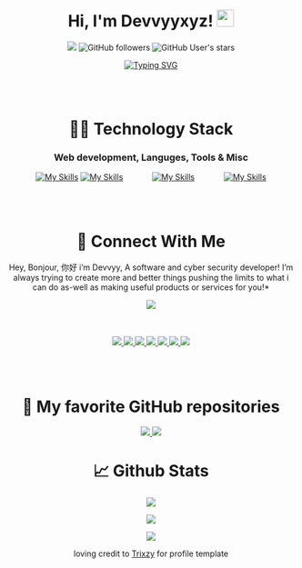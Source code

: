 <h1 align="center">
  Hi, I'm Devvyyxyz!
  <img src="https://media.giphy.com/media/hvRJCLFzcasrR4ia7z/giphy.gif" width="30px"/>
</h1>

<div align="center">
 
![](https://komarev.com/ghpvc/?username=Devvyyxyz)
![GitHub followers](https://img.shields.io/github/followers/devvyyxyz)
![GitHub User's stars](https://img.shields.io/github/stars/devvyyxyz)

<!--- https://readme-typing-svg.herokuapp.com --->
[![Typing SVG](https://readme-typing-svg.herokuapp.com?font=Inconsolata&pause=1000&color=76E63BFF&center=true&vCenter=true&width=435&lines=Discord+bot+developer;Cyber+security+student;Software+designer;Web+designer)](https://github.com/devvyyxyz)
 
</div>

<br></br>

<h1 align="center">
  👨‍💻 Technology Stack
</h1>


<!-- https://github.com/tandpfun/skill-icons -->

<h3 align="center">Web development, Languges, Tools & Misc</h3>
<div align="center">
  
  [![My Skills](https://skillicons.dev/icons?i=js,html,css,nodejs,cloudflare,gcp,mongodb,bootstrap,wordpress&perline=3&theme=dark)](https://github.com/devvyyxyz)&nbsp;[![My Skills](https://skillicons.dev/icons?i=bash,c,cs,cpp,java,php,lua,md&perline=3&theme=dark)](https://github.com/devvyyxyz)&nbsp;&nbsp;&nbsp;&nbsp;&nbsp;&nbsp;&nbsp;&nbsp;&nbsp;&nbsp;&nbsp;&nbsp;&nbsp;[![My Skills](https://skillicons.dev/icons?i=ae,pr,xd,au,ps,ai,aws,gcp,blender,py,codepen,git,figma,firebase,godot,heroku,replit,linux,mongodb,unity,unreal,vscode&perline=3&theme=dark)](https://github.com/devvyyxyz)&nbsp;&nbsp;&nbsp;&nbsp;&nbsp;&nbsp;&nbsp;&nbsp;&nbsp;&nbsp;&nbsp;&nbsp;&nbsp;[![My Skills](https://skillicons.dev/icons?i=bots&perline=3&theme=dark)](https://github.com/devvyyxyz)
  
</div>

<br></br>

<h1 align="center">
  🔗 Connect With Me
</h1> 

<div align="center">
  <p>Hey, Bonjour, 你好 i’m Devvyy, A software and cyber security developer! I’m always trying to create more and better things pushing the limits to what i can do as-well as making useful products or services for you!*</p>
  <picture>
    <img align="center" src="https://lanyard-profile-readme.vercel.app/api/664171400193638401?theme=dark&animated=true&hideDiscrim=false&idleMessage=Probably%20doing%20something%20else..." onclick="return false;">
  </picture> 
  
</div>
<br></br>
<p align="center">
  <a href="https://discordapp.com/users/664171400193638401">
    <img src="https://skillicons.dev/icons?i=discord" />
  </a>
  <a href="https://twitter.com/@devvyyxyz">
    <img src="https://skillicons.dev/icons?i=twitter" />
  </a>
  <a href="https://instagram.com">
    <img src="https://skillicons.dev/icons?i=instagram" />
  </a>
  <a href="https://github.com/devvyyxyz">
    <img src="https://skillicons.dev/icons?i=github" />
  </a>
  <a href="https://www.linkedin.com/in/khyle-mitchell-5a97a1275/">
    <img src="https://skillicons.dev/icons?i=linkedin" />
  </a>
  <a href="https://replit.com/@devvyyxyz">
    <img src="https://skillicons.dev/icons?i=replit" />
  </a>
  <a href="https://stackoverflow.com">
    <img src="https://skillicons.dev/icons?i=stackoverflow" />
  </a>
</p>

<br></br>

<h1 align="center">
  💖 My favorite GitHub repositories
</h1> 
<p align="center">
    <a href="https://github.com/devvyyxyz/noodle-bot">
        <img src="https://github-readme-stats.vercel.app/api/pin/?username=devvyyxyz&repo=noodle-bot&bg_color=0d1117&title_color=58a6ff&text_color=8b949e&icon_color=8b949e&hide_border=true&show_owner=true" />
    </a>
    <a href="https://github.com/devvyyxyz/modrinth-text-packs">
        <img src="https://github-readme-stats.vercel.app/api/pin/?username=devvyyxyz&repo=modrinth-text-packs&bg_color=0d1117&title_color=58a6ff&text_color=8b949e&icon_color=8b949e&hide_border=true&show_owner=true" />
    </a>
</p>


<h1 align="center">
  📈 Github Stats
</h1>

<!-- https://github.com/jstrieb/github-stats -->
<div align="center">
  
![](https://github-readme-streak-stats.herokuapp.com/?user=devvyyxyz&hide_border=true&background=0D1117&currStreakLabel=FFFFFF&sideLabels=FFFFFF&currStreakNum=FFFFFF&dates=FFFFFF&sideNums=FFFFFF&fire=006BD6&ring=006BD6&stroke=FFFFFFFF) 
  
![](https://github-readme-stats.vercel.app/api?username=devvyyxyz&hide_border=true&hide=issues,prs&count_private=true&show_owner=true&show_icons=true&bg_color=0d1117&title_color=ffffff&text_color=ffffff&icon_color=006bd6)
  
![](https://github-readme-stats.vercel.app/api/top-langs/?username=devvyyxyz&hide_border=true&layout=compact&card_width=445&bg_color=0d1117&title_color=ffffff&text_color=ffffff&icon_color=006bd6)

</div>
<div align="center">
  loving credit to <a href="https://github.com/trixzyy">Trixzy</a> for profile template
</div>
